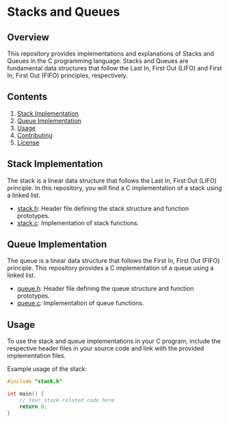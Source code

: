 # Stacks and Queues

## Overview

This repository provides implementations and explanations of Stacks and Queues in the C programming language. Stacks and Queues are fundamental data structures that follow the Last In, First Out (LIFO) and First In, First Out (FIFO) principles, respectively.

## Contents

1. [Stack Implementation](#stack-implementation)
2. [Queue Implementation](#queue-implementation)
3. [Usage](#usage)
4. [Contributing](#contributing)
5. [License](#license)

## Stack Implementation

The stack is a linear data structure that follows the Last In, First Out (LIFO) principle. In this repository, you will find a C implementation of a stack using a linked list.

- [stack.h](stack.h): Header file defining the stack structure and function prototypes.
- [stack.c](stack.c): Implementation of stack functions.

## Queue Implementation

The queue is a linear data structure that follows the First In, First Out (FIFO) principle. This repository provides a C implementation of a queue using a linked list.

- [queue.h](queue.h): Header file defining the queue structure and function prototypes.
- [queue.c](queue.c): Implementation of queue functions.

## Usage

To use the stack and queue implementations in your C program, include the respective header files in your source code and link with the provided implementation files.

Example usage of the stack:

```c
#include "stack.h"

int main() {
    // Your stack-related code here
    return 0;
}

